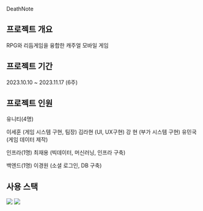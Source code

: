 DeathNote

## 프로젝트 개요
RPG와 리듬게임을 융합한 캐주얼 모바일 게임

## 프로젝트 기간
2023.10.10 ~ 2023.11.17 (6주)

## 프로젝트 인원

유니티(4명)

이세훈 (게임 시스템 구현, 팀장)
김라현 (UI, UX구현)
강 현 (부가 시스템 구현)
유민국 (게임 데이터 제작)

인프라(1명)
최재용 (빅데이터, 머신러닝, 인프라 구축)

백엔드(1명)
이경원 (소셜 로그인, DB 구축)


## 사용 스택
  <img src="https://img.shields.io/badge/java-007396?style=for-the-badge&logo=java&logoColor=white">
  <img src="https://img.shields.io/badge/springboot-6DB33F?style=for-the-badge&logo=springboot&logoColor=white">  
